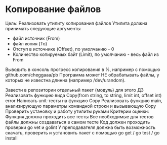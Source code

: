 # Копирование файлов

Цель: Реализовать утилиту копирования файлов Утилита должна принимать следующие аргументы 
* файл источник (From) 
* файл копия (To) 
* Отступ в источнике (Offset), по умолчанию - 0 
* Количество копируемых байт (Limit), по умолчанию - весь файл из From 

Выводить в консоль прогресс копирования в %, например с помощью github.com/cheggaaa/pb Программа может НЕ обрабатывать файлы, у которых не известна длинна (например /dev/urandom). 

Завести в репозитории отдельный пакет (модуль) для этого ДЗ
Реализовать функцию вида Copy(from string, to string, limit int, offset int) error
Написать unit-тесты на функцию Copy
Реализовать функцию main, анализирующую параметры командной строки и вызывающую Copy
Проверить установку и работу утилиты руками
Критерии оценки: Функция должна проходить все тесты
Все необходимые для тестов файлы должны создаваться в самом тесте
Код должен проходить проверки go vet и golint
У преподавателя должна быть возможность скачать, проверить и установить пакет с помощью go get / go test / go install